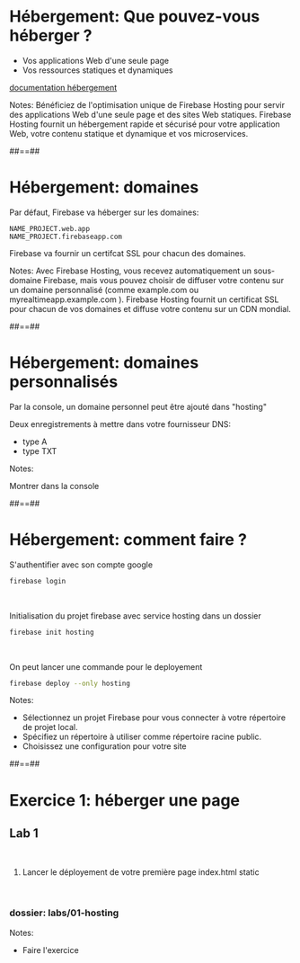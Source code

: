 # Hébergement: Que pouvez-vous héberger ?

* Vos applications Web d'une seule page
* Vos ressources statiques et dynamiques

[documentation hébergement](https://firebase.google.com/docs/hosting?authuser=0&hl=en)

<!-- .element: class="credits" -->

Notes:
Bénéficiez de l'optimisation unique de Firebase Hosting pour servir des applications Web d'une seule page et des sites Web statiques.
Firebase Hosting fournit un hébergement rapide et sécurisé pour votre application Web, votre contenu statique et dynamique et vos microservices.

##==##

# Hébergement: domaines

Par défaut, Firebase va héberger sur les domaines:
```
NAME_PROJECT.web.app
NAME_PROJECT.firebaseapp.com
```

Firebase va fournir un certifcat SSL pour chacun des domaines.

Notes:
Avec Firebase Hosting, vous recevez automatiquement un sous-domaine Firebase, mais vous pouvez choisir de diffuser votre contenu sur un domaine personnalisé (comme example.com ou myrealtimeapp.example.com ). Firebase Hosting fournit un certificat SSL pour chacun de vos domaines et diffuse votre contenu sur un CDN mondial.

##==##

# Hébergement: domaines personnalisés

Par la console, un domaine personnel peut être ajouté dans "hosting"

Deux enregistrements à mettre dans votre fournisseur DNS:
* type A
* type TXT

Notes: 

Montrer dans la console

##==##

# Hébergement: comment faire ?

S'authentifier avec son compte google

```sh
firebase login
```

<br>

Initialisation du projet firebase avec service hosting dans un dossier

```sh
firebase init hosting
```

<br>

On peut lancer une commande pour le deployement
```sh
firebase deploy --only hosting
```

Notes:
* Sélectionnez un projet Firebase pour vous connecter à votre répertoire de projet local.
* Spécifiez un répertoire à utiliser comme répertoire racine public.
* Choisissez une configuration pour votre site

##==##
<!-- .slide: class="exercice" -->

# Exercice 1: héberger une page

## Lab 1

<br>

1. Lancer le déployement de votre première page index.html static

<br>

### dossier: labs/01-hosting

Notes:

- Faire l'exercice
